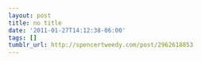 ```yaml
---
layout: post
title: no title
date: '2011-01-27T14:12:38-06:00'
tags: []
tumblr_url: http://spencertweedy.com/post/2962618853
---
```

